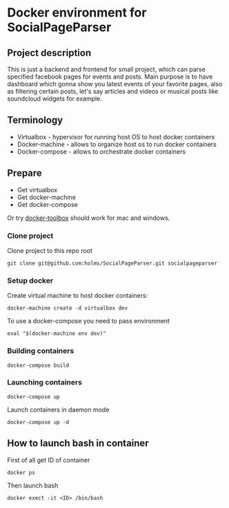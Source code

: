# Docker environment for SocialPageParser

## Project description

This is just a backend and frontend for small project, which can parse specified facebook pages for events and posts.
Main purpose is to have dashboard which gonna show you latest events of your favorite pages, also as filtering certain posts, let's say articles and videos or musical posts like soundcloud widgets for example.


## Terminology

* Virtualbox - hypervisor for running host OS to host docker containers
* Docker-machine - allows to organize host os to run docker containers
* Docker-compose - allows to orchestrate docker containers

## Prepare

* Get virtualbox
* Get docker-machine
* Get docker-compose

Or try [docker-toolbox](https://www.docker.com/toolbox) should work for mac and windows.

### Clone project

Clone project to this repo root

```
git clone git@github.com:holms/SocialPageParser.git socialpageparser
```

### Setup docker

Create virtual machine to host docker containers:

```
docker-machine create -d virtualbox dev
```

To use a docker-compose you need to pass environment

```
eval "$(docker-machine env dev)"
```

### Building containers

```
docker-compose build
```

### Launching containers

```
docker-compose up
```

Launch containers in daemon mode

```
docker-compose up -d
```

## How to launch bash in container

First of all get ID of container

```
docker ps
```

Then launch bash

```
docker exect -it <ID> /bin/bash
```
